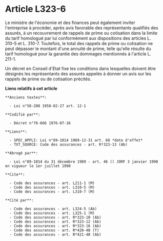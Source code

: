 # Article L323-6

Le ministre de l'économie et des finances peut également inviter l'entreprise à procéder, après avis favorable des
représentants qualifiés des assurés, à un recouvrement de rappels de prime ou cotisation dans la limite du tarif homologué
par lui conformément aux dispositions des articles L. 310-5 et L. 310-7. Toutefois, le total des rappels de prime ou
cotisation ne peut dépasser le montant d'une annuité de prime, telle qu'elle résulte du tarif homologué pour la garantie des
dommages mentionnés à l'article L. 211-1.

Un décret en Conseil d'Etat fixe les conditions dans lesquelles doivent être désignés les représentants des assurés appelés à
donner un avis sur les rappels de prime ou de cotisation précités.

**Liens relatifs à cet article**

	**Anciens textes**:

	  - Loi n°58-208 1958-02-27 art. 12-1

	**Codifié par**:

	  - Décret n°76-666 1976-07-16

	**Liens**:

	  - SPEC_APPLI: Loi n°89-1014 1989-12-31 art. 60 *date d'effet*
	  - TXT_SOURCE: Code des assurances - art. R*323-13 (Ab)

	**Abrogé par**:

	  - Loi n°89-1014 du 31 décembre 1989 - art. 46 () JORF 3 janvier 1990 en vigueur le 1er juillet 1990

	**Cite**:

	  - Code des assurances - art. L211-1 (M)
	  - Code des assurances - art. L310-5 (M)
	  - Code des assurances - art. L310-7 (M)

	**Cité par**:

	  - Code des assurances - art. L324-5 (Ab)
	  - Code des assurances - art. L325-1 (M)
	  - Code des assurances - art. R*323-10 (Ab)
	  - Code des assurances - art. R*323-12 (Ab)
	  - Code des assurances - art. R*323-16 (Ab)
	  - Code des assurances - art. R*420-48 (T)
	  - Code des assurances - art. R*421-48 (Ab)
